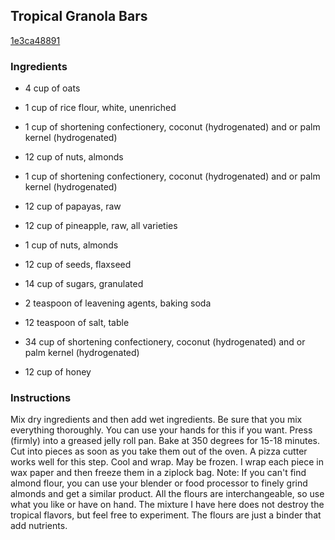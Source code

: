 ## Tropical Granola Bars

[1e3ca48891](http://www.food.com/recipe/tropical-granola-bars-505262)

### Ingredients

 - 4 cup of oats

 - 1 cup of rice flour, white, unenriched

 - 1 cup of shortening confectionery, coconut (hydrogenated) and or palm kernel (hydrogenated)

 - 12 cup of nuts, almonds

 - 1 cup of shortening confectionery, coconut (hydrogenated) and or palm kernel (hydrogenated)

 - 12 cup of papayas, raw

 - 12 cup of pineapple, raw, all varieties

 - 1 cup of nuts, almonds

 - 12 cup of seeds, flaxseed

 - 14 cup of sugars, granulated

 - 2 teaspoon of leavening agents, baking soda

 - 12 teaspoon of salt, table

 - 34 cup of shortening confectionery, coconut (hydrogenated) and or palm kernel (hydrogenated)

 - 12 cup of honey

### Instructions

Mix dry ingredients and then add wet ingredients. Be sure that you mix everything thoroughly. You can use your hands for this if you want. Press (firmly) into a greased jelly roll pan. Bake at 350 degrees for 15-18 minutes. Cut into pieces as soon as you take them out of the oven. A pizza cutter works well for this step. Cool and wrap. May be frozen. I wrap each piece in wax paper and then freeze them in a ziplock bag. Note: If you can't find almond flour, you can use your blender or food processor to finely grind almonds and get a similar product. All the flours are interchangeable, so use what you like or have on hand. The mixture I have here does not destroy the tropical flavors, but feel free to experiment. The flours are just a binder that add nutrients.
